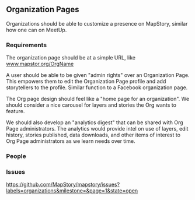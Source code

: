 ## Organization Pages

Organizations should be able to customize a presence on MapStory, similar how one can on MeetUp. 

### Requirements

The organization page should be at a simple URL, like www.mapstor.org/OrgName

A user should be able to be given "admin rights" over an Organization Page. This empowers them to edit the Organization Page profile and add storytellers to the profile. Similar function to a Facebook organization page.

The Org page design should feel like a "home page for an organization". We should consider a nice carousel for layers and stories the Org wants to feature.

We should also develop an "analytics digest" that can be shared with Org Page administrators. The analytics would provide intel on use of layers, edit history, stories published, data downloads, and other items of interest to Org Page administrators as we learn needs over time.

### People

### Issues

https://github.com/MapStory/mapstory/issues?labels=organizations&milestone=&page=1&state=open
